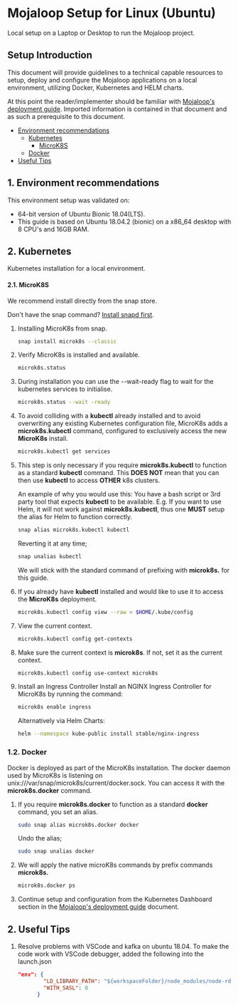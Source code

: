 # Mojaloop Setup for Linux (Ubuntu)

Local setup on a Laptop or Desktop to run the Mojaloop project.

## Setup Introduction

This document will provide guidelines to a technical capable resources to setup, deploy and configure the Mojaloop applications on a local environment, utilizing Docker, Kubernetes and HELM charts.

At this point the reader/implementer should be familiar with [Mojaloop's deployment guide](./README.md). Imported information is contained in that document and as such a prerequisite to this document.

* [Environment recommendations](#1-environment-recommendations)
  * [Kubernetes](#2-kubernetes)
    * [MicroK8S](#21-microk8s)
  * [Docker](#12-docker)
* [Useful Tips](#2-useful-tips)

## 1. Environment recommendations

This environment setup was validated on:
  * 64-bit version of Ubuntu Bionic 18.04(LTS).
  * This guide is based on Ubuntu 18.04.2 (bionic) on a x86_64 desktop with 8 CPU's and 16GB RAM.

## 2. Kubernetes

Kubernetes installation for a local environment.

#### 2.1. MicroK8S

We recommend install directly from the snap store.

Don't have the snap command? [Install snapd first](https://snapcraft.io/docs/core/install).

1. Installing MicroK8s from snap.
   ```bash
   snap install microk8s --classic
   ```

2. Verify MicroK8s is installed and available.
   ```bash
   microk8s.status
   ```

3. During installation you can use the --wait-ready flag to wait for the kubernetes services to initialise.
   ```bash
   microk8s.status --wait -ready
   ```

4. To avoid colliding with a **kubectl** already installed and to avoid overwriting any existing Kubernetes configuration file, MicroK8s adds a **microk8s.kubectl** command, configured to exclusively access the new **MicroK8s** install.
   ```bash
   microk8s.kubectl get services
   ```

5. This step is only necessary if you require **microk8s.kubectl** to function as a standard **kubectl** command. This **DOES NOT** mean that you can then use **kubectl** to access **OTHER** k8s clusters.
   
   An example of why you would use this: You have a bash script or 3rd party tool that expects **kubectl** to be available. E.g. If you want to use Helm, it will not work against **microk8s.kubectl**, thus one **MUST** setup the alias for Helm to function correctly.
   ```bash
   snap alias microk8s.kubectl kubectl
   ```

   Reverting it at any time;
   ```bash
   snap unalias kubectl
   ```

   We will stick with the standard command of prefixing with **microk8s.** for this guide.

6. If you already have **kubectl** installed and would like to use it to access the **MicroK8s** deployment.
   ```bash
   microk8s.kubectl config view --raw > $HOME/.kube/config
   ```

7. View the current context.
   ```bash
   microk8s.kubectl config get-contexts
   ```

8. Make sure the current context is **microk8s**. If not, set it as the current context.
   ```bash
   microk8s.kubectl config use-context microk8s
   ```

9. Install an Ingress Controller
Install an NGINX Ingress Controller for MicroK8s by running the command:
   ```bash
   microk8s enable ingress
   ```
   Alternatively via Helm Charts:
   ```bash
   helm --namespace kube-public install stable/nginx-ingress
   ```

### 1.2. Docker

Docker is deployed as part of the MicroK8s installation. The docker daemon used by MicroK8s is listening on unix:///var/snap/microk8s/current/docker.sock. You can access it with the **microk8s.docker** command.

1. If you require **microk8s.docker** to function as a standard **docker** command, you set an alias.
   ```bash
   sudo snap alias microk8s.docker docker
   ```

   Undo the alias;
   ```bash
   sudo snap unalias docker
   ```

2. We will apply the native microK8s commands by prefix commands **microk8s.**
   ```bash
   microk8s.docker ps
   ```

4. Continue setup and configuration from the Kubernetes Dashboard section in the [Mojaloop's deployment guide](./README.md#31-kubernetes-dashboard) document.

## 2. Useful Tips

1. Resolve problems with VSCode and kafka on ubuntu 18.04. To make the code work with VSCode debugger, added the following into the launch.json
    ```json
    "env": {
            "LD_LIBRARY_PATH": "${workspaceFolder}/node_modules/node-rdkafka/build/deps",
            "WITH_SASL": 0
          }
    ```
